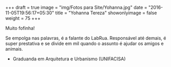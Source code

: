+++
draft = true
image = "img/Fotos para Site/Yohanna.jpg"
date = "2016-11-05T19:56:17+05:30"
title = "Yohanna Tereza"
showonlyimage = false
weight = 75
+++

Muito fofinha!
<!--more-->

Se empolga nas palavras, é a falante do LabRua. Responsável até demais, é super prestativa e se divide em mil quando o assunto é ajudar os amigos e animais.

* Graduanda em Arquitetura e Urbanismo (UNIFACISA)
